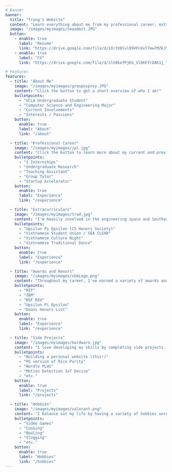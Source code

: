 ```yaml
---
# Banner
banner:
  title: "Trung's Website"
  content: "Learn everything about me from my professional career, extracurriculars, side projects, hobbies, and etc."
  image: "/images/myimages/seaadmit.JPG"
  button:
    - enable: true
      label: "Resume"
      link: "https://drive.google.com/file/d/1Xr3VDlvl89VFnXvT7ew7MZkJYCrADCh6/view?usp=sharing"
    - enable: true
      label: "CV"
      link: "https://drive.google.com/file/d/1lh8kefPjKS_VlbKFfrOAK1j_T8_pDcCZ/view?usp=sharing"

# Features
features:
  - title: "About Me"
    image: "/images/myimages/grouposprey.JPG"
    content: "Click the button to get a short overview of who I am!"
    bulletpoints:
      - "UCLA Undergraduate Student"
      - "Computer Science and Engineering Major"
      - "Current Involvements"
      - "Interests / Passions"
    button:
      enable: true
      label: "About"
      link: "/about"

  - title: "Professional Career"
    image: "/images/myimages/jpl.jpg"
    content: "Click the button to learn more about my current and previous jobs!"
    bulletpoints:
      - "3 Internships"
      - "Undergraduate Research"
      - "Teaching Assistant"
      - "Group Tutor"
      - "Startup Accelerator"
    button:
      enable: true
      label: "Experience"
      link: "/experience"

  - title: "Extracurriculars"
    image: "/images/myimages/trad.jpg"
    content: "I'm heavily involved in the engineering space and Southeast Asian space at UCLA. Click the button to learn about all my involvements!"
    bulletpoints:
      - "Upsilon Pi Epsilon (CS Honors Society)"
      - "Vietnamese Student Union / SEA CLEAR"
      - "Vietnamese Culture Night"
      - "Vietnamese Traditional Dance"
    button:
      enable: true
      label: "Experience"
      link: "/experience"

  - title: "Awards and Honors"
    image: "/images/myimages/ibmLogo.png"
    content: "Throughout my career, I've earned a variety of awards and honors. Click the button to learn more about them!"
    bulletpoints:
      - "MIT"
      - "IBM"
      - "NSF REU"
      - "Upsilon Pi Epsilon"
      - "Deans Honors List"
    button:
      enable: true
      label: "Experience"
      link: "/experience"

  - title: "Side Projects"
    image: "/images/myimages/hardware.jpg"
    content: "I love developing my skills by completing side projects. Click the button to learn about all my projects."
    bulletpoints:
      - "Building a personal website (this!)"
      - "PG version of Rice Purity"
      - "Wordle PLUS"
      - "Motion Detection IoT Device"
      - "etc."
    button:
      enable: true
      label: "Projects"
      link: "/projects"

  - title: "Hobbies"
    image: "/images/myimages/valorant.png"
    content: "I balance out my life by having a variety of hobbies unrelated to computer science and engineering. Click the button to learn more about my hobbies!"
    bulletpoints:
      - "Video Games"
      - "Cooking"
      - "Bowling"
      - "Vlogging"
      - "etc."
    button:
      enable: true
      label: "Hobbies"
      link: "/hobbies"
---
```

